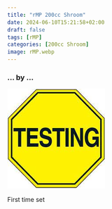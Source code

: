 ```yaml
---
title: "rMP 200cc Shroom"
date: 2024-06-10T15:21:58+02:00
draft: false
tags: [rMP]
categories: [200cc Shroom]
image: rMP.webp
---
```

### ... by ...
![Nothing there](testing.jpg)

First time set